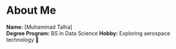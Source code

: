 # About Me

**Name:** [Muhammad Talha]  
**Degree Program:** BS in Data Science
**Hobby:** Exploring aerospace technology 🚀
